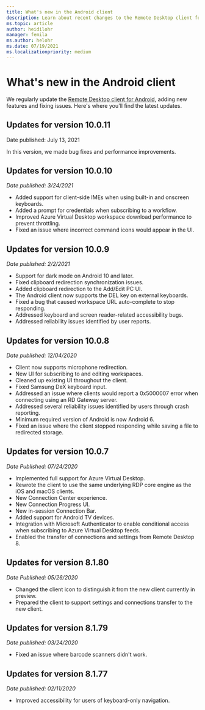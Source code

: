 ```yaml
---
title: What's new in the Android client
description: Learn about recent changes to the Remote Desktop client for Android
ms.topic: article
author: heidilohr
manager: femila
ms.author: helohr
ms.date: 07/19/2021
ms.localizationpriority: medium
---
```

# What's new in the Android client

We regularly update the [Remote Desktop client for Android](remote-desktop-android.md), adding new features and fixing issues. Here's where you'll find the latest updates.

## Updates for version 10.0.11

Date published: July 13, 2021

In this version, we made bug fixes and performance improvements.

## Updates for version 10.0.10

*Date published: 3/24/2021*

- Added support for client-side IMEs when using built-in and onscreen keyboards.
- Added a prompt for credentials when subscribing to a workflow.
- Improved Azure Virtual Desktop workspace download performance to prevent throttling.
- Fixed an issue where incorrect command icons would appear in the UI.

## Updates for version 10.0.9

*Date published: 2/2/2021*

- Support for dark mode on Android 10 and later.
- Fixed clipboard redirection synchronization issues.
- Added clipboard redirection to the Add/Edit PC UI.
- The Android client now supports the DEL key on external keyboards.
- Fixed a bug that caused workspace URL auto-complete to stop responding.
- Addressed keyboard and screen reader-related accessibility bugs.
- Addressed reliability issues identified by user reports.

## Updates for version 10.0.8

*Date published: 12/04/2020*

- Client now supports microphone redirection.
- New UI for subscribing to and editing workspaces.
- Cleaned up existing UI throughout the client.
- Fixed Samsung DeX keyboard input.
- Addressed an issue where clients would report a 0x5000007 error when connecting using an RD Gateway server.
- Addressed several reliability issues identified by users through crash reporting.
- Minimum required version of Android is now Android 6.
- Fixed an issue where the client stopped responding while saving a file to redirected storage.

## Updates for version 10.0.7

*Date Published: 07/24/2020*

- Implemented full support for Azure Virtual Desktop.
- Rewrote the client to use the same underlying RDP core engine as the iOS and macOS clients.
- New Connection Center experience.
- New Connection Progress UI.
- New in-session Connection Bar.
- Added support for Android TV devices.
- Integration with Microsoft Authenticator to enable conditional access when subscribing to Azure Virtual Desktop feeds.
- Enabled the transfer of connections and settings from Remote Desktop 8.

## Updates for version 8.1.80

*Date Published: 05/26/2020*

- Changed the client icon to distinguish it from the new client currently in preview.
- Prepared the client to support settings and connections transfer to the new client.

## Updates for version 8.1.79

*Date published: 03/24/2020*

- Fixed an issue where barcode scanners didn't work.

## Updates for version 8.1.77

*Date published: 02/11/2020*

- Improved accessibility for users of keyboard-only navigation.
